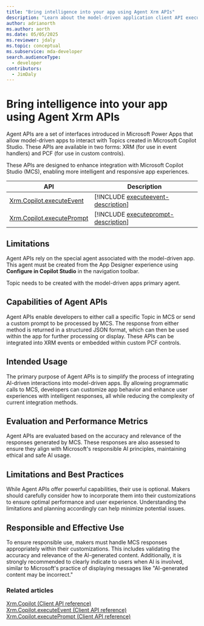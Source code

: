 ```yaml
---
title: "Bring intelligence into your app using Agent Xrm APIs"
description: "Learn about the model-driven application client API execution context"
author: adrianorth
ms.author: aorth
ms.date: 05/05/2025
ms.reviewer: jdaly
ms.topic: conceptual
ms.subservice: mda-developer
search.audienceType: 
  - developer
contributors: 
  - JimDaly
---
```


# Bring intelligence into your app using Agent Xrm APIs

Agent APIs are a set of interfaces introduced in Microsoft Power Apps that allow model-driven apps to interact with Topics created in Microsoft Copilot Studio. These APIs are available in two forms: XRM (for use in event handlers) and PCF (for use in custom controls).

These APIs are designed to enhance integration with Microsoft Copilot Studio (MCS), enabling more intelligent and responsive app experiences.


|API|Description|
|---------|---------|
|[Xrm.Copilot.executeEvent](reference/Xrm-Copilot/executeevent.md)|[!INCLUDE [executeevent-description](reference/Xrm-Copilot/includes/executeevent-description.md)]|
|[Xrm.Copilot.executePrompt](reference/Xrm-Copilot/executeprompt.md)|[!INCLUDE [executeprompt-description](reference/Xrm-Copilot/includes/executeprompt-description.md)]|

## Limitations

Agent APIs rely on the special agent associated with the model-driven app. This agent must be created from the App Designer experience using **Configure in Copilot Studio** in the navigation toolbar.

Topic needs to be created with the model-driven apps primary agent.

## Capabilities of Agent APIs

Agent APIs enable developers to either call a specific Topic in MCS or send a custom prompt to be processed by MCS. The response from either method is returned in a structured JSON format, which can then be used within the app for further processing or display. These APIs can be integrated into XRM events or embedded within custom PCF controls.

## Intended Usage

The primary purpose of Agent APIs is to simplify the process of integrating AI-driven interactions into model-driven apps. By allowing programmatic calls to MCS, developers can customize app behavior and enhance user experiences with intelligent responses, all while reducing the complexity of current integration methods.

## Evaluation and Performance Metrics

Agent APIs are evaluated based on the accuracy and relevance of the responses generated by MCS. These responses are also assessed to ensure they align with Microsoft's responsible AI principles, maintaining ethical and safe AI usage.

## Limitations and Best Practices

While Agent APIs offer powerful capabilities, their use is optional. Makers should carefully consider how to incorporate them into their customizations to ensure optimal performance and user experience. Understanding the limitations and planning accordingly can help minimize potential issues.

## Responsible and Effective Use

To ensure responsible use, makers must handle MCS responses appropriately within their customizations. This includes validating the accuracy and relevance of the AI-generated content. Additionally, it is strongly recommended to clearly indicate to users when AI is involved, similar to Microsoft's practice of displaying messages like "AI-generated content may be incorrect."

### Related articles

[Xrm.Copilot (Client API reference)](reference/xrm-copilot.md)  
[Xrm.Copilot.executeEvent (Client API reference)](reference/Xrm-Copilot/executeevent.md)  
[Xrm.Copilot.executePrompt (Client API reference)](reference/Xrm-Copilot/executeprompt.md)
